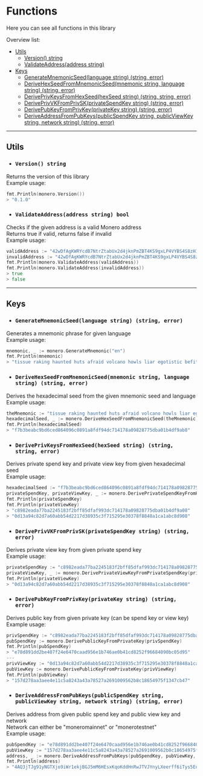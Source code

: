# Functions

Here you can see all functions in this library

Overview list:
- [Utils](#utils)
    - [Version() string](#version-string)
    - [ValidateAddress(address string)](#validateaddressaddress-string-bool)
- [Keys](#keys)
    - [GenerateMnemonicSeed(language string) (string, error)](#generatemnemonicseedlanguage-string-string-error)
    - [DeriveHexSeedFromMnemonicSeed(mnemonic string, language string) (string, error)](#derivehexseedfrommnemonicseedmnemonic-string-language-string-string-error)
    - [DerivePrivKeysFromHexSeed(hexSeed string) (string, string, error)](#deriveprivkeysfromhexseedhexseed-string-string-string-error)
    - [DerivePrivVKFromPrivSK(privateSpendKey string) (string, error)](#deriveprivvkfromprivskprivatespendkey-string-string-error)
    - [DerivePubKeyFromPrivKey(privateKey string) (string, error)](#derivepubkeyfromprivkeyprivatekey-string-string-error)
    - [DeriveAddressFromPubKeys(publicSpendKey string, publicViewKey string, network string) (string, error)](#deriveaddressfrompubkeyspublicspendkey-string-publicviewkey-string-network-string-string-error)
---
## Utils
- ### `Version() string`

Returns the version of this library \
Example usage:
```go
fmt.Println(monero.Version())
> "0.1.0"
```

- ### `ValidateAddress(address string) bool`

Checks if the given address is a valid Monero address \
Returns true if valid, returns false if invalid \
Example usage:
```go
validAddress := "42wDfAgKWRYcdB7NtrZtabUx2d4jknPmZBT4KS9gxLP4VYBS4S8zH1nj3aByTHVQL1LRhKzoL1NDhKV3tXEt3KeKR5kR7uw"
invalidAddress := "42wDfAgKWRYcdB7NtrZtabUx2d4jknPmZBT4KS9gxLP4VYBS4S8zH1nj3aByTHVQL1LRhKzoL1NDhKV3tXEt3KeKR5kR7uw123123"
fmt.Println(monero.ValidateAddress(validAddress))
fmt.Println(monero.ValidateAddress(invalidAddress))
> true
> false
```
---

## Keys

- ### `GenerateMnemonicSeed(language string) (string, error)`

Generates a mnemonic phrase for given language \
Example usage:
```go
mnemonic, _ := monero.GenerateMnemonic("en")
fmt.Println(mnemonic)
> "tissue raking haunted huts afraid volcano howls liar egotistic befit rounded older bluntly imbalance pivot exotic tuxedo amaze mostly lukewarm macro vocal hounded biplane rounded"
```

- ### `DeriveHexSeedFromMnemonicSeed(mnemonic string, language string) (string, error)`

Derives the hexadecimal seed from the given mnemonic seed and language \
Example usage:
```go
theMnemonic := "tissue raking haunted huts afraid volcano howls liar egotistic befit rounded older bluntly imbalance pivot exotic tuxedo amaze mostly lukewarm macro vocal hounded biplane rounded"
hexadecimalSeed, _ := monero.DeriveHexSeedFromMnemonicSeed(theMnemonic, "en")
fmt.Println(hexadecimalSeed)
> "f7b3beabc9bd6ced864096c0891a8fdf94dc714178a09828775dba01b4df9ab8"
```

- ### `DerivePrivKeysFromHexSeed(hexSeed string) (string, string, error)`

Derives private spend key and private view key from given hexadecimal seed \
Example usage:
```go
hexadecimalSeed := "f7b3beabc9bd6ced864096c0891a8fdf94dc714178a09828775dba01b4df9ab8"
privateSpendKey, privateViewKey, _ := monero.DerivePrivateSpendKeyFromHexSeed(hexadecimalSeed)
fmt.Println(privateSpendKey)
fmt.Println(privateViewKey)
> "c8982eada77ba2245183f2bff85dfaf993dc714178a09828775dba01b4df9a08"
> "0d13a94c82d7a60abb54d2217d38935c3f715295e30378f8848a1ca1abc8d908"
```

- ### `DerivePrivVKFromPrivSK(privateSpendKey string) (string, error)`

Derives private view key from given private spend key \
Example usage:
```go
privateSpendKey := "c8982eada77ba2245183f2bff85dfaf993dc714178a09828775dba01b4df9a08"
privateViewKey, _ := monero.DerivePrivateViewKeyFromPrivateSpendKey(privateSpendKey)
fmt.Println(privateViewKey)
> "0d13a94c82d7a60abb54d2217d38935c3f715295e30378f8848a1ca1abc8d908"
```

- ### `DerivePubKeyFromPrivKey(privateKey string) (string, error)`

Derives public key from given private key (can be spend key or view key) \
Example usage:
```go
privSpendKey := "c8982eada77ba2245183f2bff85dfaf993dc714178a09828775dba01b4df9a08"
pubSpendKey := monero.DerivePublicKeyFromPrivateKey(privSpendKey)
fmt.Println(pubSpendKey)
> "e78d891dd2be407f24e6470caad956e1b746ae0b41cd8252f96684090bc05d95"
---
privViewKey := "0d13a94c82d7a60abb54d2217d38935c3f715295e30378f8848a1ca1abc8d908"
pubViewKey := monero.DerivePublicKeyFromPrivateKey(privViewKey)
fmt.Println(pubViewKey)
> "157d278aa3aee4e11c5a8243a43a78527a2691009562b8c18654975f1347cb47"
```

- ### `DeriveAddressFromPubKeys(publicSpendKey string, publicViewKey string, network string) (string, error)`

Derives address from given public spend key and public view key and network \
Network can either be "moneromainnet" or "monerotestnet" \
Example usage:
```go
pubSpendKey := "e78d891dd2be407f24e6470caad956e1b746ae0b41cd8252f96684090bc05d95"
pubViewKey := "157d278aa3aee4e11c5a8243a43a78527a2691009562b8c18654975f1347cb47"
address, _ := monero.DeriveAddressFromPubKeys(pubSpendKey, pubViewKey, "moneromainnet")
fmt.Println(address)
> "4AQ3jTJg91yNGTXjo9iWr1ekjBGJ5mM6HEsxKqoKddHnRwJTVJYnyLXeerff6iTys5Eo8dyG87tfqZNS5CcSd7U694YiR8J"
```
